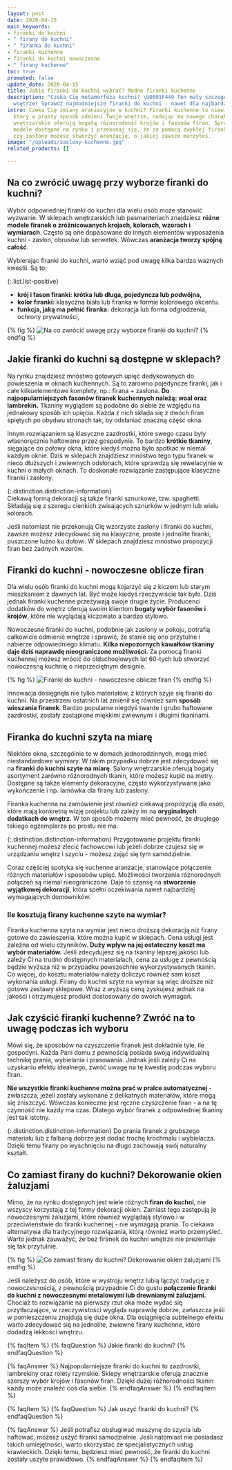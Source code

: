 ```yaml
---
layout: post
date: 2020-04-15
main_keywords:
- firanki do kuchni
- " firany do kuchni"
- " firanka do kuchni"
- firanki kuchenne
- firanki do kuchni nowoczesne
- " firany kuchenne"
toc: true
promoted: false
update_date: 2020-04-15
title: Jakie firanki do kuchni wybrać? Modne firanki kuchenne
description: "Czeka Cię metamorfoza kuchni? \U0001F449 Ten mały szczegół odmieni Twoje
  wnętrze! Sprawdź najmodniejsze firanki do kuchni - nawet dla najbardziej wymagających."
intro: Czeka Cię zmiany aranżacyjne w kuchni? Firanki kuchenne to niewielki szczegół,
  który w prosty sposób odmieni Twoje wnętrze, nadając mu nowego charakteru. Sklepy
  wnętrzarskie oferują bogatą różnorodność krojów i fasonów firan. Sprawdź najnowsze
  modele dostępne na rynku i przekonaj się, że za pomocą zwykłej firanki do kuchni,
  czy zasłony możesz stworzyć aranżację, o jakiej zawsze marzyłeś.
image: "/uploads/zaslony-kuchenne.jpg"
related_products: []

---
```

## Na co zwrócić uwagę przy wyborze firanki do kuchni?

Wybór odpowiedniej firanki do kuchni dla wielu osób może stanowić wyzwanie. W sklepach wnętrzarskich lub pasmanteriach znajdziesz **różne modele firanek o zróżnicowanych krojach, kolorach, wzorach i wymiarach**. Często są one dopasowane do innych elementów wyposażenia kuchni - zasłon, obrusów lub serwetek. Wówczas **aranżacja tworzy spójną całość**.

Wybierając firanki do kuchni, warto wziąć pod uwagę kilka bardzo ważnych kwestii. Są to:

{:.list.list-positive}

* **krój i fason firanki: krótka lub długa, pojedyncza lub podwójna,**
* **kolor firanki:** klasyczna biała lub firanka w formie kolorowego akcentu.
* **funkcja, jaką ma pełnić firanka:** dekoracja lub forma odgrodzenia, ochrony prywatności,

{% fig %}
![Na co zwrócić uwagę przy wyborze firanki do kuchni?](/uploads/jakie-firanki-wybrac.jpg "Na co zwrócić uwagę przy wyborze firanki do kuchni?")
{% endfig %}

## Jakie firanki do kuchni są dostępne w sklepach?

Na rynku znajdziesz mnóstwo gotowych upięć dedykowanych do powieszenia w oknach kuchennych. Są to zarówno pojedyncze firanki, jak i całe kilkuelementowe komplety, np.: firana + zasłona. **Do najpopularniejszych fasonów firanek kuchennych należą: woal oraz lambrekin.** Tkaniny wyglądem są podobne do siebie ze względu na jednakowy sposób ich upięcia. Każda z nich składa się z dwóch firan spiętych po obydwu stronach tak, by odsłaniać znaczną część okna.

Innym rozwiązaniem są klasyczne zazdrostki, które swego czasu były własnoręcznie haftowane przez gospodynie. To bardzo **krótkie tkaniny**, sięgające do połowy okna, które kiedyś można było spotkać w niemal każdym oknie. Dziś w sklepach znajdziesz mnóstwo tego typu firanek w nieco dłuższych i zwiewnych odsłonach, które sprawdzą się rewelacyjnie w kuchni o małych oknach. To doskonałe rozwiązanie zastępujące klasyczne firanki i zasłony.

{:.distinction.distinction-information}  
Ciekawą formą dekoracji są także firanki sznurkowe, tzw. spaghetti. Składają się z szeregu cienkich zwisających sznurków w jednym lub wielu kolorach.

Jeśli natomiast nie przekonują Cię wzorzyste zasłony i firanki do kuchni, zawsze możesz zdecydować się na klasyczne, proste i jednolite firanki, puszczone luźno ku dołowi. W sklepach znajdziesz mnóstwo propozycji firan bez żadnych wzorów.

## Firanki do kuchni - nowoczesne oblicze firan

Dla wielu osób firanki do kuchni mogą kojarzyć się z kiczem lub starym mieszkaniem z dawnych lat. Być może kiedyś rzeczywiście tak było. Dziś jednak firanki kuchenne przeżywają swoje drugie życie. Producenci dodatków do wnętrz oferują swoim klientom **bogaty wybór fasonów i krojów**, które nie wyglądają kiczowato a bardzo stylowo.

Nowoczesne firanki do kuchni, podobnie jak zasłony w pokoju, potrafią całkowicie odmienić wnętrze i sprawić, że stanie się ono przytulne i nabierze odpowiedniego klimatu. **Kilka niepozornych kawałków tkaniny daje dziś naprawdę nieograniczone możliwości.** Za pomocą firanki kuchennej możesz wrócić do oldschoolowych lat 60-tych lub stworzyć nowoczesną kuchnię o nieprzeciętnym designie.

{% fig %}
![Firanki do kuchni - nowoczesne oblicze firan](/uploads/zaluzje-kuchenne.jpg "Firanki do kuchni - nowoczesne oblicze firan")
{% endfig %}

Innowacja dosięgnęła nie tylko materiałów, z których szyje się firanki do kuchni. Na przestrzeni ostatnich lat zmienił się również sam **sposób wieszania firanek**. Bardzo popularne niegdyś twarde i grubo haftowane zazdrostki, zostały zastąpione miękkimi zwiewnymi i długimi tkaninami.

## Firanka do kuchni szyta na miarę

Niektóre okna, szczególnie te w domach jednorodzinnych, mogą mieć niestandardowe wymiary. W takim przypadku dobrze jest zdecydować się na **firanki do kuchni szyte na miarę**. Salony wnętrzarskie oferują bogaty asortyment zarówno różnorodnych tkanin, które możesz kupić na metry. Dostępne są także elementy dekoracyjne, często wykorzystywane jako wykończenie i np. lamówka dla firany lub zasłony.

Firanka kuchenna na zamówienie jest również ciekawą propozycją dla osób, które mają konkretną wizję projektu lub zależy im na **oryginalnych dodatkach do wnętrz.** W ten sposób możemy mieć pewność, że drugiego takiego egzemplarza po prostu nie ma.

{:.distinction.distinction-information}
Przygotowanie projektu firanki kuchennej możesz zlecić fachowcowi lub jeżeli dobrze czujesz się w urządzaniu wnętrz i szyciu - możesz zająć się tym samodzielnie.

Coraz częściej spotyka się kuchenne aranżacje, stanowiące połączenie różnych materiałów i sposobów upięć. Możliwości tworzenia różnorodnych połączeń są niemal nieograniczone. Daje to szansę na **stworzenie wyjątkowej dekoracji**, która spełni oczekiwania nawet najbardziej wymagających domowników.

### Ile kosztują firany kuchenne szyte na wymiar?

Firanka kuchenna szyta na wymiar jest nieco droższą dekoracją niż firany gotowe do zawieszenia, które można kupić w sklepach. Cena usługi jest zależna od wielu czynników. **Duży wpływ na jej ostateczny koszt ma wybór materiałów.** Jeśli zdecydujesz się na tkaniny lepszej jakości lub zależy Ci na trudno dostępnych materiałach, cena za usługę z pewnością będzie wyższa niż w przypadku powszechnie wykorzystywanych tkanin. Co więcej, do kosztu materiałów należy doliczyć również sam koszt wykonania usługi. Firany do kuchni szyte na wymiar są więc droższe niż gotowe zestawy sklepowe. Wraz z wyższą ceną zyskujesz jednak na jakości i otrzymujesz produkt dostosowany do swoich wymagań.

## Jak czyścić firanki kuchenne? Zwróć na to uwagę podczas ich wyboru

Mówi się, że sposobów na czyszczenie firanek jest dokładnie tyle, ile gospodyni. Każda Pani domu z pewnością posiada swoją indywidualną technikę prania, wybielania i prasowania. Jednak jeśli zależy Ci na uzyskaniu efektu idealnego, zwróć uwagę na tę kwestię podczas wyboru firan.

**Nie wszystkie firanki kuchenne można prać w pralce automatycznej** - zwłaszcza, jeżeli zostały wykonane z delikatnych materiałów, które mogą się zniszczyć. Wówczas konieczne jest ręczne czyszczenie firan - a na tę czynność nie każdy ma czas. Dlatego wybór firanek z odpowiedniej tkaniny jest tak istotny.

{:.distinction.distinction-information}
Do prania firanek z grubszego materiału lub z falbaną dobrze jest dodać trochę krochmalu i wybielacza. Dzięki temu firany po wyschnięciu na długo zachowają swój naturalny kształt.

## Co zamiast firany do kuchni? Dekorowanie okien żaluzjami

Mimo, że na rynku dostępnych jest wiele różnych **firan do kuchni**, nie wszyscy korzystają z tej formy dekoracji okien. Zamiast tego zastępują je nowoczesnymi żaluzjami, które również wyglądają stylowo i w przeciwieństwie do firanki kuchennej - nie wymagają prania.  To ciekawa alternatywa dla tradycyjnego rozwiązania, którą również warto przemyśleć. Warto jednak zauważyć, że bez firanek do kuchni wnętrze nie prezentuje się tak przytulnie.

{% fig %}
![Co zamiast firany do kuchni? Dekorowanie okien żaluzjami](/uploads/kuchnia-zaluzje1.jpg "Co zamiast firany do kuchni? Dekorowanie okien żaluzjami")
{% endfig %}

Jeśli należysz do osób, które w wystroju wnętrz lubią łączyć tradycję z nowoczesnością, z pewnością przypadnie Ci do gustu **połączenie firanki do kuchni z nowoczesnymi metalowymi lub drewnianymi żaluzjami.** Chociaż to rozwiązanie na pierwszy rzut oka może wydać się przytłaczające, w rzeczywistości wygląda naprawdę dobrze, zwłaszcza jeśli w pomieszczeniu znajdują się duże okna. Dla osiągnięcia subtelnego efektu warto zdecydować się na jednolite, zwiewne firany kuchenne, które dodadzą lekkości wnętrzu.

{% faqItem %}
{% faqQuestion %}
Jakie firanki do kuchni?
{% endfaqQuestion %}

{% faqAnswer %}
Najpopularniejsze firanki do kuchni to zazdrostki, lambrekiny oraz rolety rzymskie. Sklepy wnętrzarskie oferują znacznie szerszy wybór krojów i fasonów firan. Dzięki dużej różnorodności tkanin każdy może znaleźć coś dla siebie.
{% endfaqAnswer %}
{% endfaqItem %}

{% faqItem %}
{% faqQuestion %}
Jak uszyć firanki do kuchni?
{% endfaqQuestion %}

{% faqAnswer %}
Jeśli potrafisz obsługiwać maszynę do szycia lub haftować, możesz uszyć firanki samodzielnie. Jeśli natomiast nie posiadasz takich umiejętności, warto skorzystać ze specjalistycznych usług krawieckich. Dzięki temu, będziesz mieć pewność, że  firanki do kuchni zostały uszyte prawidłowo.
{% endfaqAnswer %}
{% endfaqItem %}